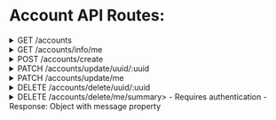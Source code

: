 # Account API Routes:

<details>
<summary>GET /accounts</summary>

## Query Parameters

### Pagination params

- page: Page number (default: 0) (e.g. page=2)
- size: Number of items per page (default: 15) (e.g. size=20)

#### Sorting params

- sort: Setting for sorting the results. Format = property:direction (e.g. sort=email:asc)

  - property: Property to sort by
  - direction: Sorting direction (asc or desc)

#### filtering params

- filter: Setting for filtering the results. Format = property:value:method (e.g. filter=email:test@test.fr:eq)

  - property: Property to filter by
  - value: Value to filter by
  - method: Filtering method (eq, ne, gt, gte, lt, lte, like, nlike, in, nin, isnull, isnotnull)

### Response

Array of Account object

#### Account properties

- uuid: string
- email: string
- firstname: string
- lastname: string
- karma: number
- global_bantime: Timestamp
- validated: boolean

#### Filtering Methods

- eq: Equals
- neq: Not equals
- gt: Greater than
- gte: Greater than or equals
- lt: Less than
- lte: Less than or equals
- like: Like
- nlike: Not like
- in: In
- nin: Not in
- isnull: Is null
- isnotnull: Is not null

#### Sorting Methods

- asc: Ascending
- desc: Descending

</details>
<details>
<summary>GET /accounts/info/me</summary>

- Requires authentication
- Response: Account object
</details>
<details>
<summary>POST /accounts/create</summary>
- Request Body: CreateAccountDto object
- Response: Object with message and newAccount properties
</details>
<details>
  <summary>PATCH /accounts/update/uuid/:uuid</summary>
- URL Parameter: uuid (string)
- Request Body: UpdateAccountDto object
- Response: Object with message and updatedAccount properties
</details>
<details>
<summary>PATCH /accounts/update/me</summary>
- Requires authentication
- Request Body: UpdateAccountDto object
- Response: Object with message and updatedAccount properties
</details>
<details>
<summary>DELETE /accounts/delete/uuid/:uuid</summary>
- URL Parameter: uuid (string)
- Response: Object with message property
</details>
<details>
<summary>DELETE /accounts/delete/me/summary>
- Requires authentication
- Response: Object with message property
</details>
